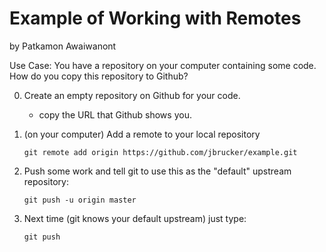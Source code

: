 # Example of Working with Remotes #   
   
by Patkamon Awaiwanont   

Use Case: You have a repository on your computer containing some code. How do you copy this repository to Github?   

   0. Create an empty repository on Github for your code.  
     
        - copy the URL that Github shows you.

   1. (on your computer) Add a remote to your local repository     
   
        ```git remote add origin https://github.com/jbrucker/example.git```
        
   2. Push some work and tell git to use this as the "default" upstream repository:  
     
        ```git push -u origin master```
        
   3. Next time (git knows your default upstream) just type:   
   
        ```git push```


